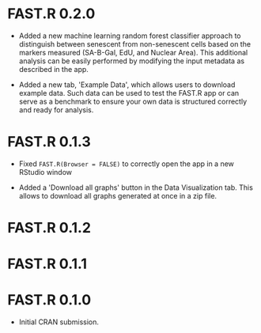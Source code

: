 # FAST.R 0.2.0

* Added a new machine learning random forest classifier approach to distinguish between senescent from non-senescent cells based on the markers measured (SA-B-Gal, EdU, and Nuclear Area). This additional analysis can be easily performed by modifying the input metadata as described in the app.

* Added a new tab, 'Example Data', which allows users to download example data. Such data can be used to test the FAST.R app or can serve as a benchmark to ensure your own data is structured correctly and ready for analysis.

# FAST.R 0.1.3

* Fixed `FAST.R(Browser = FALSE)` to correctly open the app in a new RStudio window

* Added a 'Download all graphs' button in the Data Visualization tab. This allows to download all graphs generated at once in a zip file.

# FAST.R 0.1.2

# FAST.R 0.1.1

# FAST.R 0.1.0

* Initial CRAN submission.
